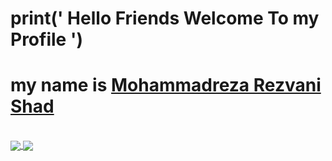 # print(' Hello Friends Welcome To my Profile ')
# my name is <a href="https://github.com/Mrrsh2000">Mohammadreza Rezvani Shad</a>
<br>
<a href="https://github.com/Mrrsh2000">
<img align="center" src="https://github-readme-stats.vercel.app/api/top-langs/?username=Mrrsh2000" />
</a>
<a href="https://github.com/Mrrsh2000">
<img align="center" src="https://github-readme-stats.vercel.app/api?username=mrrsh2000&show_icons=true&theme=tokyonight" />
</a>
